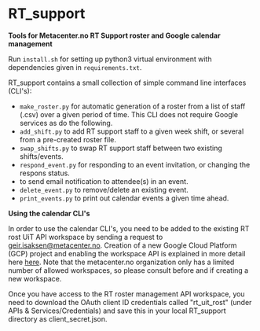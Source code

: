 # RT_support

<strong>Tools for Metacenter.no RT Support roster and Google calendar management</strong>

Run <code>install.sh</code> for setting up python3 virtual environment with dependencies given in <code>requirements.txt</code>.

RT_support contains a small collection of simple command line interfaces (CLI's):
<ul>
  <li><code>make_roster.py</code> for automatic generation of a roster from a list of staff (.csv) over a given period of time. This CLI does not require Google services as do the following.</li>
  <li><code>add_shift.py</code> to add RT support staff to a given week shift, or several from a pre-created roster file.</li>
  <li><code>swap_shifts.py</code> to swap RT support staff between two existing shifts/events. </li>
  <li><code>respond_event.py</code> for responding to an event invitation, or changing the respons status.</li>
  <li><event_reminder.py</code> to send email notification to attendee(s) in an event.</li>  
  <li><code>delete_event.py</code> to remove/delete an existing event.</li>
  <li><code>print_events.py</code> to print out calendar events a given time ahead.</li>    
</ul>

<strong> Using the calendar CLI's</strong>

In order to use the calendar CLI's, you need to be added to the existing RT rost UiT API workspace by sending a request to geir.isaksen@metacenter.no. Creation of a new Google Cloud Platform (GCP) project and enabling the workspace API is explained in more detail here <a href=https://developers.google.com/workspace/guides/create-project> here</a>. Note that the metacenter.no organization only has a limited number of allowed workspaces, so please consult before and if creating a new workspace. 


Once you have access to the RT roster management API workspace, you need to download the OAuth client ID credentials called "rt_uit_rost" (under APIs & Services/Credentials) and save this in your local RT_support directory as client_secret.json.
